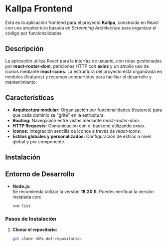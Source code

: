 # Kallpa Frontend

Esta es la aplicación frontend para el proyecto **Kallpa**, construida en React con una arquitectura basada en _Screaming Architecture_ para organizar el código por funcionalidades.

## Descripción

La aplicación utiliza React para la interfaz de usuario, con rutas gestionadas por **react-router-dom**, peticiones HTTP con **axios** y un amplio uso de iconos mediante **react-icons**. La estructura del proyecto está organizada en módulos (features) y recursos compartidos para facilitar el desarrollo y mantenimiento.

## Características

- **Arquitectura modular:** Organización por funcionalidades (features) para que cada dominio se "grite" en la estructura.
- **Routing:** Navegación entre vistas mediante _react-router-dom_.
- **HTTP Requests:** Comunicación con el backend utilizando _axios_.
- **Iconos:** Integración sencilla de iconos a través de _react-icons_.
- **Estilos globales y personalizados:** Configuración de estilos a nivel global y por componente.

## Instalación

## Entorno de Desarrollo

- **Node.js:**  
  Se recomienda utilizar la versión **18.20.5**. Puedes verificar la versión instalada con:
  ```bash
  nvm list
  ```

### Pasos de Instalación

1. **Clonar el repositorio:**

   ```bash
   git clone <URL-del-repositorio>
   ```
